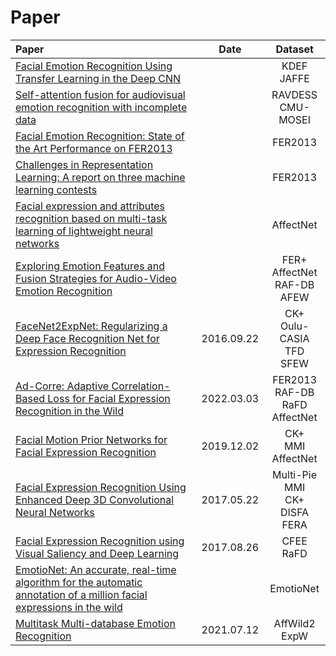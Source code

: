 # Paper
| Paper | Date |Dataset|
| :- | :-: | :-: |   
| [Facial Emotion Recognition Using Transfer Learning in the Deep CNN]() || KDEF <br> JAFFE
| [Self-attention fusion for audiovisual emotion recognition with incomplete data](https://arxiv.org/pdf/2201.11095v1.pdf) || RAVDESS <br> CMU-MOSEI
| [Facial Emotion Recognition: State of the Art Performance on FER2013](https://arxiv.org/ftp/arxiv/papers/2105/2105.03588.pdf) || FER2013
| [Challenges in Representation Learning: A report on three machine learning contests](https://arxiv.org/pdf/1307.0414v1.pdf) || FER2013
| [Facial expression and attributes recognition based on multi-task learning of lightweight neural networks](https://arxiv.org/pdf/2103.17107.pdf) || AffectNet
| [Exploring Emotion Features and Fusion Strategies for Audio-Video Emotion Recognition](https://arxiv.org/pdf/2012.13912v1.pdf) || FER+ <br> AffectNet <br> RAF-DB <br> AFEW
| [FaceNet2ExpNet: Regularizing a Deep Face Recognition Net for Expression Recognition](https://arxiv.org/pdf/1609.06591v2.pdf) | 2016.09.22 | CK+ <br> Oulu-CASIA <br> TFD <br> SFEW
| [Ad-Corre: Adaptive Correlation-Based Loss for Facial Expression Recognition in the Wild](https://ieeexplore.ieee.org/document/9727163) | 2022.03.03 | FER2013 <br> RAF-DB <br> RaFD <br> AffectNet
| [Facial Motion Prior Networks for Facial Expression Recognition](https://arxiv.org/pdf/1902.08788v2.pdf) | 2019.12.02 | CK+ <br> MMI <br> AffectNet
| [Facial Expression Recognition Using Enhanced Deep 3D Convolutional Neural Networks](https://arxiv.org/pdf/1705.07871v1.pdf) | 2017.05.22 | Multi-Pie <br> MMI <br> CK+ <br> DISFA <br> FERA
| [Facial Expression Recognition using Visual Saliency and Deep Learning](https://arxiv.org/ftp/arxiv/papers/1708/1708.08016.pdf) | 2017.08.26 | CFEE <br> RaFD  
| [EmotioNet: An accurate, real-time algorithm for the automatic annotation of a million facial expressions in the wild](https://openaccess.thecvf.com/content_cvpr_2016/papers/Benitez-Quiroz_EmotioNet_An_Accurate_CVPR_2016_paper.pdf) || EmotioNet
| [Multitask Multi-database Emotion Recognition](https://arxiv.org/pdf/2107.04127v2.pdf) | 2021.07.12 | AffWild2 <br> ExpW
